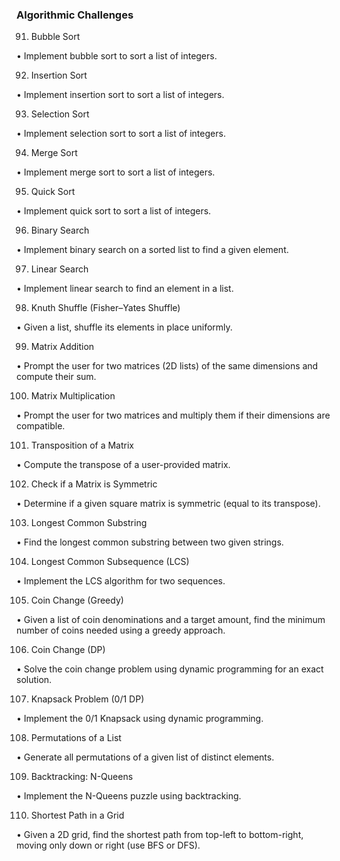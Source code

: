 ### Algorithmic Challenges

91.	Bubble Sort

•	Implement bubble sort to sort a list of integers.

92.	Insertion Sort

•	Implement insertion sort to sort a list of integers.

93.	Selection Sort

•	Implement selection sort to sort a list of integers.

94.	Merge Sort

•	Implement merge sort to sort a list of integers.

95.	Quick Sort

•	Implement quick sort to sort a list of integers.

96.	Binary Search

•	Implement binary search on a sorted list to find a given element.

97.	Linear Search

•	Implement linear search to find an element in a list.

98.	Knuth Shuffle (Fisher–Yates Shuffle)

•	Given a list, shuffle its elements in place uniformly.

99.	Matrix Addition

•	Prompt the user for two matrices (2D lists) of the same dimensions and compute their sum.

100.	Matrix Multiplication

•	Prompt the user for two matrices and multiply them if their dimensions are compatible.

101.	Transposition of a Matrix

•	Compute the transpose of a user-provided matrix.

102.	Check if a Matrix is Symmetric

•	Determine if a given square matrix is symmetric (equal to its transpose).

103.	Longest Common Substring

•	Find the longest common substring between two given strings.

104.	Longest Common Subsequence (LCS)

•	Implement the LCS algorithm for two sequences.

105.	Coin Change (Greedy)

•	Given a list of coin denominations and a target amount, find the minimum number of coins needed using a greedy approach.

106.	Coin Change (DP)

•	Solve the coin change problem using dynamic programming for an exact solution.

107.	Knapsack Problem (0/1 DP)

•	Implement the 0/1 Knapsack using dynamic programming.

108.	Permutations of a List

•	Generate all permutations of a given list of distinct elements.

109.	Backtracking: N-Queens

•	Implement the N-Queens puzzle using backtracking.

110.	Shortest Path in a Grid

•	Given a 2D grid, find the shortest path from top-left to bottom-right, moving only down or right (use BFS or DFS).